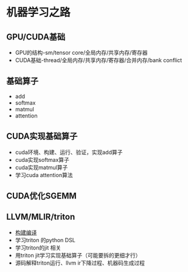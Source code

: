 # 机器学习之路
## GPU/CUDA基础
- GPU的结构-sm/tensor core/全局内存/共享内存/寄存器
- CUDA基础-thread/全局内存/共享内存/寄存器/合并内存/bank conflict
## 基础算子
- add
- softmax
- matmul
- attention
## CUDA实现基础算子
- cuda环境、构建、运行、验证，实现add算子
- cuda实现softmax算子
- cuda实现matmul算子
- 学习cuda attention算法
## CUDA优化SGEMM
## LLVM/MLIR/triton
- [构建编译](./triton学习（一）llvm\triton构建编译.md)
- 学习triton 的python DSL
- 学习triton的jit 相关
- 用triton jit学习实现基础算子（可能要拆的更细才行）
- 源码解释triton运行、llvm ir下降过程、机器码生成过程
